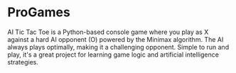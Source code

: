 # ProGames
AI Tic Tac Toe is a Python-based console game where you play as X against a hard AI opponent (O) powered by the Minimax algorithm. The AI always plays optimally, making it a challenging opponent. Simple to run and play, it's a great project for learning game logic and artificial intelligence strategies.    
